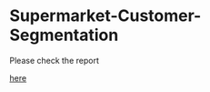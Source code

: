 # Supermarket-Customer-Segmentation
Please check the report <p><a href="https://github.com/mingruizhang97/Supermarket-Customer-Segmentation/blob/main/ZhangMingruiProjectReport.pdf">here</a></p>
